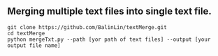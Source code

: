 ## Merging multiple text files into single text file.

```
git clone https://github.com/BalinLin/textMerge.git
cd textMerge
python mergeTxt.py --path [yor path of text files] --output [your output file name]
```